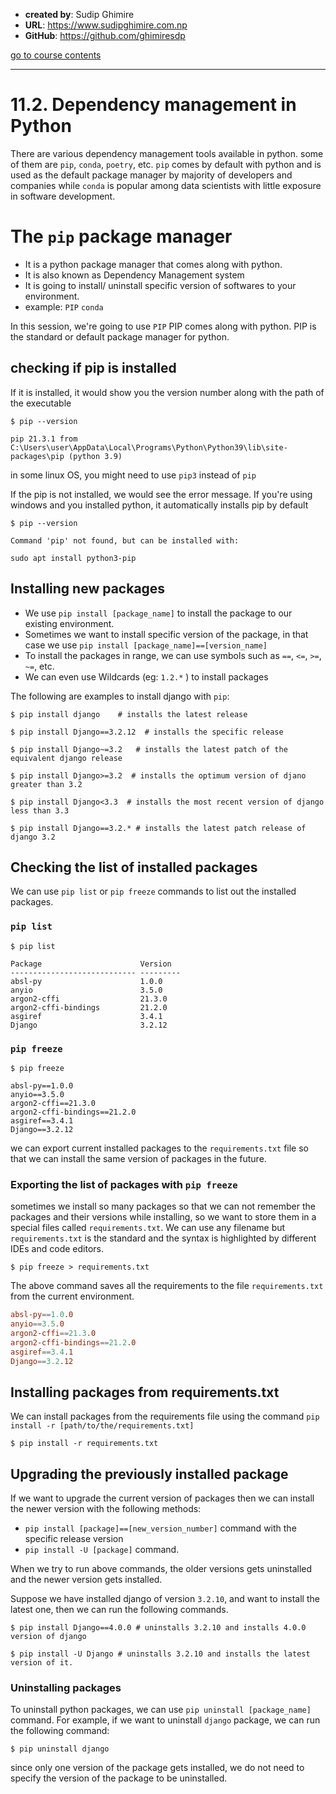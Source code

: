 - **created by**: Sudip Ghimire
- **URL**: https://www.sudipghimire.com.np
- **GitHub**: https://github.com/ghimiresdp

[go to course contents](https://github.com/ghimiresdp/python-notes/)
<hr>

# 11.2. Dependency management in Python

There are various dependency management tools available in python. some of them are `pip`, `conda`, `poetry`, etc. `pip` comes by default with python and is used as the default package manager by majority of developers and companies while `conda` is popular among data scientists with little exposure in software development.

# The `pip` package manager
- It is a python package manager that comes along with python.
- It is also known as Dependency Management system
- It is going to install/ uninstall specific version of softwares to your environment.
- example: `PIP` `conda`

In this session, we're going to use `PIP`
PIP comes along with python.
PIP is the standard or default package manager for python.

## checking if pip is installed

If it is installed, it would show you the version number along with the path of the executable

```shell
$ pip --version

pip 21.3.1 from C:\Users\user\AppData\Local\Programs\Python\Python39\lib\site-packages\pip (python 3.9)
```
 in some linux OS, you might need to use `pip3` instead of `pip`


If the pip is not installed, we would see the error message.
If you're using windows and you installed python, it automatically installs pip by default

 ```shell
 $ pip --version

Command 'pip' not found, but can be installed with:

sudo apt install python3-pip
```

## Installing new packages
- We use `pip install [package_name]` to install the package to our existing environment.
- Sometimes we want to install specific version of the package, in that case we use `pip install [package_name]==[version_name]`
- To install the packages in range, we can use symbols such as `==`, `<=`, `>=`, `~=`, etc.
- We can even use Wildcards (eg: `1.2.*` ) to install packages

The following are examples to install django with `pip`:

```shell
$ pip install django    # installs the latest release

$ pip install Django==3.2.12  # installs the specific release

$ pip install Django~=3.2   # installs the latest patch of the equivalent django release

$ pip install Django>=3.2  # installs the optimum version of djano greater than 3.2

$ pip install Django<3.3  # installs the most recent version of django less than 3.3

$ pip install Django==3.2.* # installs the latest patch release of django 3.2
```


## Checking the list of installed packages
We can use `pip list` or `pip freeze` commands to list out the installed packages.

### `pip list`
```shell
$ pip list

Package                      Version
---------------------------- ---------
absl-py                      1.0.0
anyio                        3.5.0
argon2-cffi                  21.3.0
argon2-cffi-bindings         21.2.0
asgiref                      3.4.1
Django                       3.2.12
```

### `pip freeze`
```shell
$ pip freeze

absl-py==1.0.0
anyio==3.5.0
argon2-cffi==21.3.0
argon2-cffi-bindings==21.2.0
asgiref==3.4.1
Django==3.2.12
```
 we can export current installed packages to the `requirements.txt` file so that we can install the same version of packages in the future.

 ### Exporting the list of packages with `pip freeze`
 sometimes we install so many packages so that we can not remember the packages and their versions while installing, so we want to store them in a special files called `requirements.txt`. We can use any filename but `requirements.txt` is the standard and the syntax is highlighted by different IDEs and code editors.

 ```shell
 $ pip freeze > requirements.txt
```
The above command saves all the requirements to the file `requirements.txt` from the current environment.

```toml
absl-py==1.0.0
anyio==3.5.0
argon2-cffi==21.3.0
argon2-cffi-bindings==21.2.0
asgiref==3.4.1
Django==3.2.12
```

## Installing packages from requirements.txt
We can install packages from the requirements file using the command `pip install -r [path/to/the/requirements.txt]`

```shell
$ pip install -r requirements.txt
```

## Upgrading the previously installed package

If we want to upgrade the current version of packages then we can install the newer version with the following methods:

- `pip install [package]==[new_version_number]` command with the specific release version
- `pip install -U [package]` command.

When we try to run above commands, the older versions gets uninstalled and the newer version gets installed.

Suppose we have installed django of version `3.2.10`, and want to install the latest one, then we can run the following commands.

```shell
$ pip install Django==4.0.0 # uninstalls 3.2.10 and installs 4.0.0 version of django

$ pip install -U Django # uninstalls 3.2.10 and installs the latest version of it.
```

### Uninstalling packages

To uninstall python packages, we can  use `pip uninstall [package_name]` command.
For example, if we want to uninstall `django` package, we can run the following command:

```shell
$ pip uninstall django
```

since only one version of the package gets installed, we do not need to specify the version of the package to be uninstalled.

